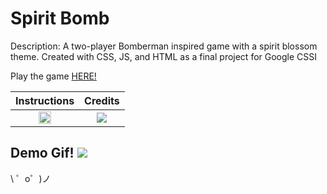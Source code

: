 Spirit Bomb
=================
Description: A two-player Bomberman inspired game with a spirit blossom theme. Created with CSS, JS, and HTML as a final project for Google CSSI

Play the game [HERE!](https://scandalous-tidy-tamarind.glitch.me)

Instructions            |  Credits
:-------------------------:|:-------------------------:
<img src="https://cdn.glitch.com/d649cbbc-e1ae-4e01-8436-8f08bba45c16%2FScreen%20Shot%202020-09-17%20at%203.56.53%20AM.png?v=1600330513552" width="20">  |  ![](https://cdn.glitch.com/d649cbbc-e1ae-4e01-8436-8f08bba45c16%2FUntitled%20presentation%20(3).jpg?v=1596159961428)

Demo Gif!
![](https://media.giphy.com/media/RqE73ZFNtal2aEBGRE/giphy.gif)
-------------------
\ ゜o゜)ノ
